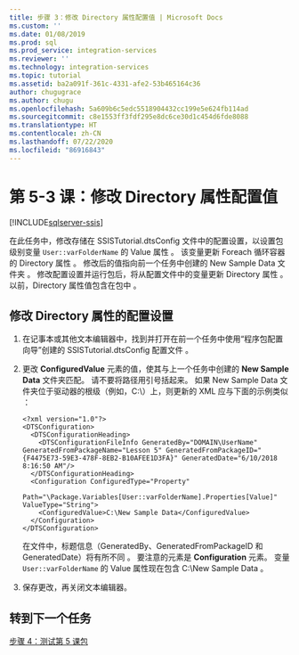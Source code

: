```yaml
---
title: 步骤 3：修改 Directory 属性配置值 | Microsoft Docs
ms.custom: ''
ms.date: 01/08/2019
ms.prod: sql
ms.prod_service: integration-services
ms.reviewer: ''
ms.technology: integration-services
ms.topic: tutorial
ms.assetid: ba2a091f-361c-4331-afe2-53b465164c36
author: chugugrace
ms.author: chugu
ms.openlocfilehash: 5a609b6c5edc5518904432cc199e5e624fb114ad
ms.sourcegitcommit: c8e1553ff3fdf295e8dc6ce30d1c454d6fde8088
ms.translationtype: HT
ms.contentlocale: zh-CN
ms.lasthandoff: 07/22/2020
ms.locfileid: "86916843"
---
```

# <a name="lesson-5-3-modify-the-directory-property-configuration-value"></a>第 5-3 课：修改 Directory 属性配置值

[!INCLUDE[sqlserver-ssis](../includes/applies-to-version/sqlserver-ssis.md)]



在此任务中，修改存储在 SSISTutorial.dtsConfig 文件中的配置设置，以设置包级别变量 `User::varFolderName` 的 Value 属性   。 该变量更新 Foreach 循环容器的 Directory 属性  。 修改后的值指向前一个任务中创建的 New Sample Data 文件夹  。 修改配置设置并运行包后，将从配置文件中的变量更新 Directory 属性  。 以前，Directory 属性值包含在包中  。  
  
## <a name="modify-the-configuration-setting-of-the-directory-property"></a>修改 Directory 属性的配置设置  
  
1.  在记事本或其他文本编辑器中，找到并打开在前一个任务中使用“程序包配置向导”创建的 SSISTutorial.dtsConfig 配置文件  。  
  
2.  更改 **ConfiguredValue** 元素的值，使其与上一个任务中创建的 **New Sample Data** 文件夹匹配。 请不要将路径用引号括起来。 如果 New Sample Data 文件夹位于驱动器的根级（例如，C:\\）上，则更新的 XML 应与下面的示例类似   ：  
  
    ```
    <?xml version="1.0"?>
    <DTSConfiguration>
      <DTSConfigurationHeading>
        <DTSConfigurationFileInfo GeneratedBy="DOMAIN\UserName" GeneratedFromPackageName="Lesson 5" GeneratedFromPackageID="{F4475E73-59E3-478F-8EB2-B10AFEE1D3FA}" GeneratedDate="6/10/2018 8:16:50 AM"/>
      </DTSConfigurationHeading>
      <Configuration ConfiguredType="Property" 
          Path="\Package.Variables[User::varFolderName].Properties[Value]" ValueType="String">
        <ConfiguredValue>C:\New Sample Data</ConfiguredValue>
      </Configuration>
    </DTSConfiguration>  
    ```

    在文件中，标题信息（GeneratedBy、GeneratedFromPackageID 和 GeneratedDate）将有所不同    。 要注意的元素是 **Configuration** 元素。 变量 `User::varFolderName` 的 Value 属性现在包含 C:\New Sample Data   。  
  
3.  保存更改，再关闭文本编辑器。  
  
## <a name="go-to-next-task"></a>转到下一个任务  
[步骤 4：测试第 5 课包](../integration-services/lesson-5-4-testing-the-lesson-5-tutorial-package.md)  
  
  
  

